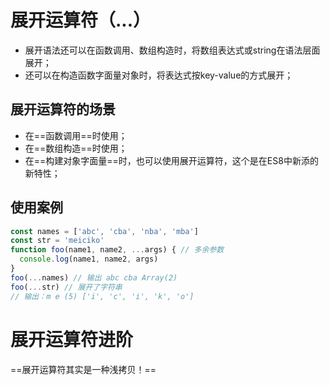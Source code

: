 # 展开运算符（...）

- 展开语法还可以在函数调用、数组构造时，将数组表达式或string在语法层面展开；
- 还可以在构造函数字面量对象时，将表达式按key-value的方式展开；



## 展开运算符的场景

- 在==函数调用==时使用；
- 在==数组构造==时使用；
- 在==构建对象字面量==时，也可以使用展开运算符，这个是在ES8中新添的新特性；



## 使用案例

```js
const names = ['abc', 'cba', 'nba', 'mba']
const str = 'meiciko'
function foo(name1, name2, ...args) { // 多余参数
  console.log(name1, name2, args)
}
foo(...names) // 输出 abc cba Array(2)
foo(...str) // 展开了字符串
// 输出：m e (5) ['i', 'c', 'i', 'k', 'o']
```



# 展开运算符进阶

==展开运算符其实是一种浅拷贝！==